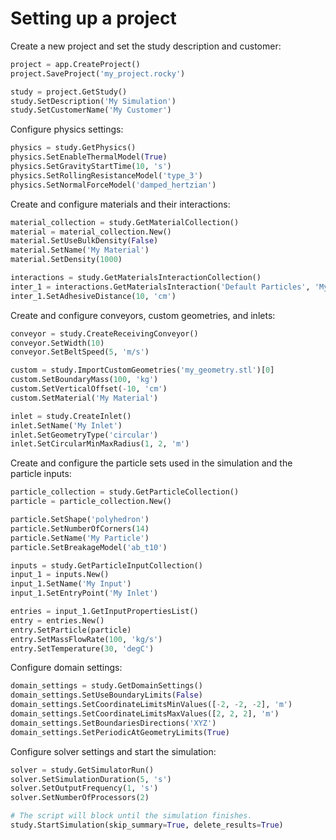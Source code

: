 # Setting up a project

Create a new project and set the study description and customer:

```python
project = app.CreateProject()
project.SaveProject('my_project.rocky')

study = project.GetStudy()
study.SetDescription('My Simulation')
study.SetCustomerName('My Customer')
```

Configure physics settings:

```python
physics = study.GetPhysics()
physics.SetEnableThermalModel(True)
physics.SetGravityStartTime(10, 's')
physics.SetRollingResistanceModel('type_3')
physics.SetNormalForceModel('damped_hertzian')
```

Create and configure materials and their interactions:

```python
material_collection = study.GetMaterialCollection()
material = material_collection.New()
material.SetUseBulkDensity(False)
material.SetName('My Material')
material.SetDensity(1000)

interactions = study.GetMaterialsInteractionCollection()
inter_1 = interactions.GetMaterialsInteraction('Default Particles', 'My Material')
inter_1.SetAdhesiveDistance(10, 'cm')
```

Create and configure conveyors, custom geometries, and inlets:

```python
conveyor = study.CreateReceivingConveyor()
conveyor.SetWidth(10)
conveyor.SetBeltSpeed(5, 'm/s')

custom = study.ImportCustomGeometries('my_geometry.stl')[0]
custom.SetBoundaryMass(100, 'kg')
custom.SetVerticalOffset(-10, 'cm')
custom.SetMaterial('My Material')

inlet = study.CreateInlet()
inlet.SetName('My Inlet')
inlet.SetGeometryType('circular')
inlet.SetCircularMinMaxRadius(1, 2, 'm')
```

Create and configure the particle sets used in the simulation and the particle inputs:

```python
particle_collection = study.GetParticleCollection()
particle = particle_collection.New()

particle.SetShape('polyhedron')
particle.SetNumberOfCorners(14)
particle.SetName('My Particle')
particle.SetBreakageModel('ab_t10')

inputs = study.GetParticleInputCollection()
input_1 = inputs.New()
input_1.SetName('My Input')
input_1.SetEntryPoint('My Inlet')

entries = input_1.GetInputPropertiesList()
entry = entries.New()
entry.SetParticle(particle)
entry.SetMassFlowRate(100, 'kg/s')
entry.SetTemperature(30, 'degC')
```

Configure domain settings:

```python
domain_settings = study.GetDomainSettings()
domain_settings.SetUseBoundaryLimits(False)
domain_settings.SetCoordinateLimitsMinValues([-2, -2, -2], 'm')
domain_settings.SetCoordinateLimitsMaxValues([2, 2, 2], 'm')
domain_settings.SetBoundariesDirections('XYZ')
domain_settings.SetPeriodicAtGeometryLimits(True)
```

Configure solver settings and start the simulation:

```python
solver = study.GetSimulatorRun()
solver.SetSimulationDuration(5, 's')
solver.SetOutputFrequency(1, 's')
solver.SetNumberOfProcessors(2)

# The script will block until the simulation finishes.
study.StartSimulation(skip_summary=True, delete_results=True)
```
